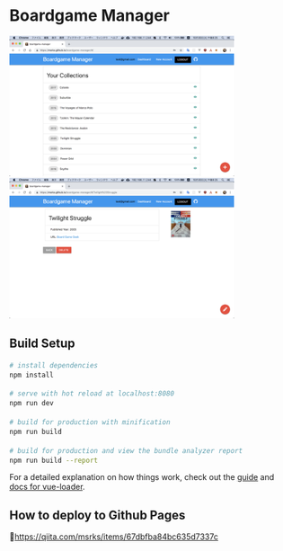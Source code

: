 # Boardgame Manager

<span>
  <img src="sample_dashboard.png" width=400>
  <img src="sample_view.png" width=400>
</span>

## Build Setup

``` bash
# install dependencies
npm install

# serve with hot reload at localhost:8080
npm run dev

# build for production with minification
npm run build

# build for production and view the bundle analyzer report
npm run build --report
```

For a detailed explanation on how things work, check out the [guide](http://vuejs-templates.github.io/webpack/) and [docs for vue-loader](http://vuejs.github.io/vue-loader).

## How to deploy to Github Pages

https://qiita.com/msrks/items/67dbfba84bc635d7337c
